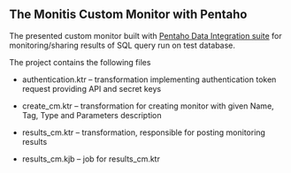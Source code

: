 
## The Monitis Custom Monitor with Pentaho ##

The presented custom monitor built with [Pentaho Data Integration suite](http://kettle.pentaho.com/) for  
monitoring/sharing results of SQL query run on test database.  

The project contains the following files  

  - authentication.ktr – transformation implementing authentication token  
    request providing API and secret keys  
  - create_cm.ktr – transformation for creating monitor with given Name,  
    Tag, Type and Parameters description  

  - results_cm.ktr – transformation, responsible for posting monitoring results
  - results_cm.kjb – job for results_cm.ktr
